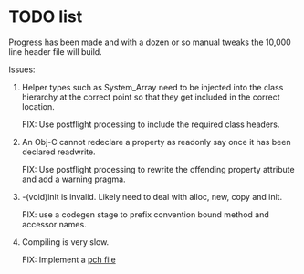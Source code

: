 TODO list
==========


Progress has been made and with a dozen or so manual tweaks the 10,000 line header file will build.

Issues:

1. Helper types such as System_Array need to be injected into the class hierarchy at the correct point so that they get included in the correct location.

    FIX: Use postflight processing to include the required class headers.

1. An Obj-C cannot redeclare a property as readonly say once it has been declared readwrite.

	FIX: Use postflight processing to rewrite the offending property attribute and add a warning pragma. 

1. -(void)init is invalid. Likely need to deal with alloc, new, copy and init.

    FIX: use a codegen stage to prefix convention bound method and accessor names.

1. Compiling is very slow. 

    FIX: Implement a [pch file](http://clang.llvm.org/docs/UsersManual.html#precompiled-headers)



